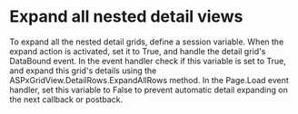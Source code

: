 # Expand all nested detail views


<p>To expand all the nested detail grids, define a session variable. When the expand action is activated, set it to True, and handle the detail grid's DataBound event. In the event handler check if this variable is set to True, and expand this grid's details using the ASPxGridView.DetailRows.ExpandAllRows method. In the Page.Load event handler, set this variable to False to prevent automatic detail expanding on the next callback or postback.</p>

<br/>


